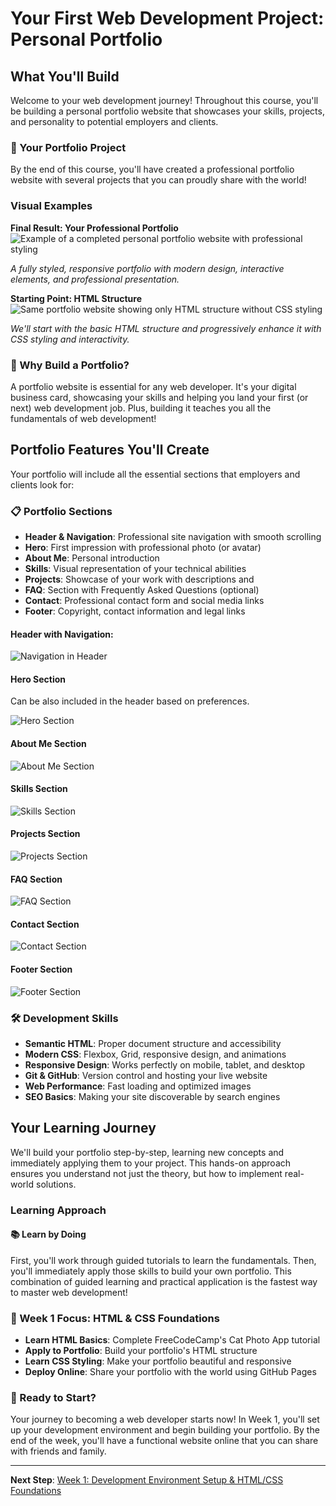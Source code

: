# Your First Web Development Project: Personal Portfolio

## What You'll Build

Welcome to your web development journey! Throughout this course, you'll be building a personal portfolio website that showcases your skills, projects, and personality to potential employers and clients.

### 🎯 Your Portfolio Project

By the end of this course, you'll have created a professional portfolio website with several projects that you can proudly share with the world!

### Visual Examples

**Final Result: Your Professional Portfolio**
![Example of a completed personal portfolio website with professional styling](assets/img/portfolio_example/portfolio_example.jpeg)

*A fully styled, responsive portfolio with modern design, interactive elements, and professional presentation.*

**Starting Point: HTML Structure**
![Same portfolio website showing only HTML structure without CSS styling](assets/img/portfolio_example/portfolio_example_no_css.jpeg)

*We'll start with the basic HTML structure and progressively enhance it with CSS styling and interactivity.*

### 🚀 Why Build a Portfolio?

A portfolio website is essential for any web developer. It's your digital business card, showcasing your skills and helping you land your first (or next) web development job. Plus, building it teaches you all the fundamentals of web development!

## Portfolio Features You'll Create

Your portfolio will include all the essential sections that employers and clients look for:

### 📋 Portfolio Sections

- **Header & Navigation**: Professional site navigation with smooth scrolling
- **Hero**: First impression with professional photo (or avatar)
- **About Me**: Personal introduction
- **Skills**: Visual representation of your technical abilities
- **Projects**: Showcase of your work with descriptions and 
- **FAQ**: Section with Frequently Asked Questions (optional)
- **Contact**: Professional contact form and social media links
- **Footer**: Copyright, contact information and legal links

#### Header with Navigation:
![Navigation in Header](assets/img/portfolio_example_header.jpeg)

#### Hero Section
Can be also included in the header based on preferences.

![Hero Section](assets/img/portfolio_example_hero.jpeg)

#### About Me Section
![About Me Section](assets/img/portfolio_example_faq.jpeg)

#### Skills Section
![Skills Section](assets/img/portfolio_example_skills.jpeg)

#### Projects Section
![Projects Section](assets/img/portfolio_example_projects.jpeg)

#### FAQ Section
![FAQ Section](assets/img/portfolio_example_faq.jpeg)

#### Contact Section
![Contact Section](assets/img/portfolio_example_contact.jpeg)

#### Footer Section
![Footer Section](assets/img/portfolio_example_footer.jpeg)
### 🛠️ Development Skills

- **Semantic HTML**: Proper document structure and accessibility
- **Modern CSS**: Flexbox, Grid, responsive design, and animations
- **Responsive Design**: Works perfectly on mobile, tablet, and desktop
- **Git & GitHub**: Version control and hosting your live website
- **Web Performance**: Fast loading and optimized images
- **SEO Basics**: Making your site discoverable by search engines

## Your Learning Journey

We'll build your portfolio step-by-step, learning new concepts and immediately applying them to your project. This hands-on approach ensures you understand not just the theory, but how to implement real-world solutions.

### Learning Approach

#### 📚 Learn by Doing

First, you'll work through guided tutorials to learn the fundamentals. Then, you'll immediately apply those skills to build your own portfolio. This combination of guided learning and practical application is the fastest way to master web development!

### 🎯 Week 1 Focus: HTML & CSS Foundations

- **Learn HTML Basics**: Complete FreeCodeCamp's Cat Photo App tutorial
- **Apply to Portfolio**: Build your portfolio's HTML structure
- **Learn CSS Styling**: Make your portfolio beautiful and responsive
- **Deploy Online**: Share your portfolio with the world using GitHub Pages

### 🎉 Ready to Start?

Your journey to becoming a web developer starts now! In Week 1, you'll set up your development environment and begin building your portfolio. By the end of the week, you'll have a functional website online that you can share with friends and family.

---

**Next Step**: [Week 1: Development Environment Setup & HTML/CSS Foundations](./week-1.md)